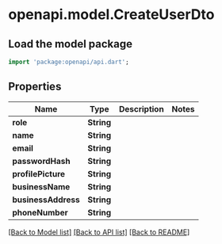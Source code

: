 # openapi.model.CreateUserDto

## Load the model package
```dart
import 'package:openapi/api.dart';
```

## Properties
Name | Type | Description | Notes
------------ | ------------- | ------------- | -------------
**role** | **String** |  | 
**name** | **String** |  | 
**email** | **String** |  | 
**passwordHash** | **String** |  | 
**profilePicture** | **String** |  | 
**businessName** | **String** |  | 
**businessAddress** | **String** |  | 
**phoneNumber** | **String** |  | 

[[Back to Model list]](../README.md#documentation-for-models) [[Back to API list]](../README.md#documentation-for-api-endpoints) [[Back to README]](../README.md)


